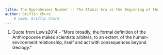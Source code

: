 ```yaml
---
title: The Oppenheimer Number -- The Atomic Era as the Beginning of the Anthropocene
author: Griffin Chure
    # name: Griffin Chure
---
```



1. Quote from Lewis2014 - "More broadly, the formal definition of the
   Anthropocene makes scientists arbiters, to an extent, of the
   human-environment relationship, itself and act with consequences beyond
   Geology."
   

   